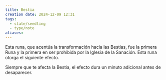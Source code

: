 ```yaml
---
title: Bestia
creation date: 2024-12-09 12:31
tags:
  - state/seedling
  - type/note
aliases:
---
```

Esta runa, que acentúa la transformación hacia las Bestias, fue la primera Runa y la primera en ser prohibida por la Iglesia de la Sanación. Esta runa otorga el siguiente efecto.

Siempre que te afecta la Bestia, el efecto dura un minuto adicional antes de desaparecer.
